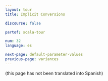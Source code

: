 ```yaml
---
layout: tour
title: Implicit Conversions

discourse: false

partof: scala-tour

num: 32
language: es

next-page: default-parameter-values
previous-page: variances
---
```


(this page has not been translated into Spanish)
